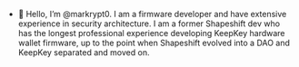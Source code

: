 - 👋 Hello, I’m @markrypt0. I am a firmware developer and have extensive experience in security architecture. I am a former Shapeshift dev who has the longest professional experience developing KeepKey hardware wallet firmware, up to the point when Shapeshift evolved into a DAO and KeepKey separated and moved on.
